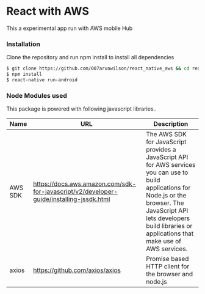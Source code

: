 # React with AWS

This a experimental app run with AWS mobile Hub

### Installation

Clone the repository and run npm install to install all dependencies

```sh
$ git clone https://github.com/007arunwilson/react_native_aws && cd react_native_aws
$ npm install
$ react-native run-android
```

### Node Modules used

This package is powered with following javascript libraries..

| Name    | URL                                                                                     | Description                                                                                                                                                                                                                           |
| ------- | --------------------------------------------------------------------------------------- | ------------------------------------------------------------------------------------------------------------------------------------------------------------------------------------------------------------------------------------- |
| AWS SDK | https://docs.aws.amazon.com/sdk-for-javascript/v2/developer-guide/installing-jssdk.html | The AWS SDK for JavaScript provides a JavaScript API for AWS services you can use to build applications for Node.js or the browser. The JavaScript API lets developers build libraries or applications that make use of AWS services. |
| axios   | https://github.com/axios/axios                                                          | Promise based HTTP client for the browser and node.js                                                                                                                                                                                 |
